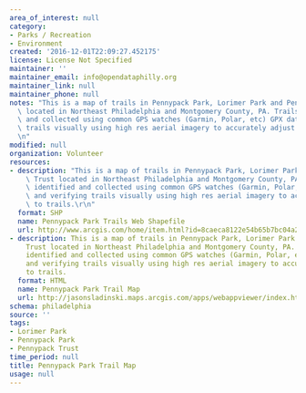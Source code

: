 ```yaml
---
area_of_interest: null
category: 
- Parks / Recreation
- Environment
created: '2016-12-01T22:09:27.452175'
license: License Not Specified
maintainer: ''
maintainer_email: info@opendataphilly.org
maintainer_link: null
maintainer_phone: null
notes: "This is a map of trails in Pennypack Park, Lorimer Park and Pennypack Trust\
  \ located in Northeast Philadelphia and Montgomery County, PA. Trails were identified\
  \ and collected using common GPS watches (Garmin, Polar, etc) GPX data and verifying\
  \ trails visually using high res aerial imagery to accurately adjust to trails.\r\
  \n"
modified: null
organization: Volunteer
resources:
- description: "This is a map of trails in Pennypack Park, Lorimer Park and Pennypack\
    \ Trust located in Northeast Philadelphia and Montgomery County, PA. Trails were\
    \ identified and collected using common GPS watches (Garmin, Polar, etc) GPX data\
    \ and verifying trails visually using high res aerial imagery to accurately adjust\
    \ to trails.\r\n"
  format: SHP
  name: Pennypack Park Trails Web Shapefile
  url: http://www.arcgis.com/home/item.html?id=8caeca8122e54b65b7bc04a24d3d0850#data
- description: This is a map of trails in Pennypack Park, Lorimer Park and Pennypack
    Trust located in Northeast Philadelphia and Montgomery County, PA. Trails were
    identified and collected using common GPS watches (Garmin, Polar, etc) GPX data
    and verifying trails visually using high res aerial imagery to accurately adjust
    to trails.
  format: HTML
  name: Pennypack Park Trail Map
  url: http://jasonsladinski.maps.arcgis.com/apps/webappviewer/index.html?id=8dd092b90db74fbdb71ffed204305fc0
schema: philadelphia
source: ''
tags:
- Lorimer Park
- Pennypack Park
- Pennypack Trust
time_period: null
title: Pennypack Park Trail Map
usage: null
---
```

